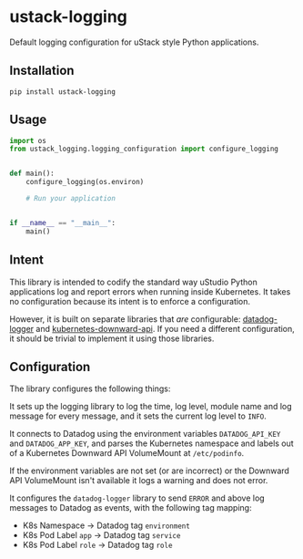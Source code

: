 # ustack-logging

Default logging configuration for uStack style Python applications.

## Installation ##

```
pip install ustack-logging
```

## Usage ##

```python
import os
from ustack_logging.logging_configuration import configure_logging


def main():
    configure_logging(os.environ)

    # Run your application


if __name__ == "__main__":
    main()
```

## Intent ##

This library is intended to codify the standard way uStudio Python
applications log and report errors when running inside Kubernetes. It
takes no configuration because its intent is to enforce a
configuration.

However, it is built on separate libraries that *are* configurable:
[datadog-logger](https://github.com/ustudio/datadog-logger) and
[kubernetes-downward-api](https://github.com/ustudio/kubernetes-downward-api). If
you need a different configuration, it should be trivial to implement
it using those libraries.

## Configuration ##

The library configures the following things:

It sets up the logging library to log the time, log level, module name
and log message for every message, and it sets the current log level
to `INFO`.

It connects to Datadog using the environment variables
`DATADOG_API_KEY` and `DATADOG_APP_KEY`, and parses the Kubernetes
namespace and labels out of a Kubernetes Downward API VolumeMount at
`/etc/podinfo`.

If the environment variables are not set (or are incorrect) or the
Downward API VolumeMount isn't available it logs a warning and does
not error.

It configures the `datadog-logger` library to send `ERROR` and above
log messages to Datadog as events, with the following tag mapping:

* K8s Namespace -> Datadog tag `environment`
* K8s Pod Label `app` -> Datadog tag `service`
* K8s Pod Label `role` -> Datadog tag `role`
